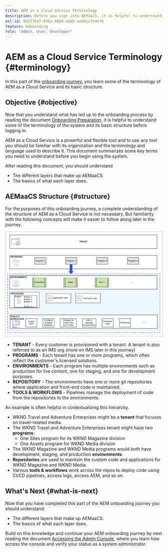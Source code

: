 ```yaml
---
title: AEM as a Cloud Service Terminology
description: Before you sign into AEMaaCS, it is helpful to understand some of the terminology of the system and its basic structure.
exl-id: d02776a7-836a-4894-a5d5-ae88cc7e4e76
feature: Onboarding
role: "Admin, User, Developer"
---
```

# AEM as a Cloud Service Terminology {#terminology}

In this part of the [onboarding journey,](overview.md) you learn some of the terminology of AEM as a Cloud Service and its basic structure.

## Objective {#objective}

Now that you understand what has led up to the onboarding process by reading the document [Onboarding Preparation,](preparation.md) it is helpful to understand some of the terminology of the system and its basic structure before logging in.

AEM as a Cloud Service is a powerful and flexible tool and to use any tool you should be familiar with its organization and the terminology and language used to describe it. This document summarizes some key terms you need to understand before you begin using the system.

After reading this document, you should understand

* The different layers that make up AEMaaCS.
* The basics of what each layer does.

## AEMaaCS Structure {#structure}

For the purposes of this onboarding journey, a complete understanding of the structure of AEM as a Cloud Service is not necessary. But familiarity with the following concepts will make it easier to follow along later in the journey.

![Cloud Manager structure](/help/journey-sites/quick-site/assets/cloud-manager-structure.png)

* **TENANT** - Every customer is provisioned with a tenant. A tenant is also referred to as an IMS org (more on IMS later in this journey)
* **PROGRAMS** - Each tenant has one or more programs, which often reflect the customer's licensed solutions.
* **ENVIRONMENTS** - Each program has multiple environments such as production for live content, one for staging, and one for development purposes.
* **REPOSITORY** - The environments have one or more git repositories where application and front-end code is maintained.
* **TOOLS &amp; WORKFLOWS** - Pipelines manage the deployment of code from the repositories to the environments.

An example is often helpful in contextualizing this hierarchy.

* WKND Travel and Adventure Enterprises might be a **tenant** that focuses on travel-related media.
* The WKND Travel and Adventure Enterprises tenant might have two **programs**: 
  * One Sites program for its WKND Magazine division
  * One Assets program for WKND Media division
* The WKND Magazine and WKND Media programs would both have development, staging, and production **environments**.
* **Repositories** are used to maintain the custom code and applications for WKND Magazine and WKND Media.
* Various **tools &amp; workflows** work across the repos to deploy code using CI/CD pipelines, access logs, access AEM, and so on.

## What's Next {#what-is-next}

Now that you have completed this part of the AEM onboarding journey you should understand:

* The different layers that make up AEMaaCS.
* The basics of what each layer does.

Build on this knowledge and continue your AEM onboarding journey by next reading the document [Accessing the Admin Console](admin-console.md), where you learn how access the console and verify your status as a system administrator.
